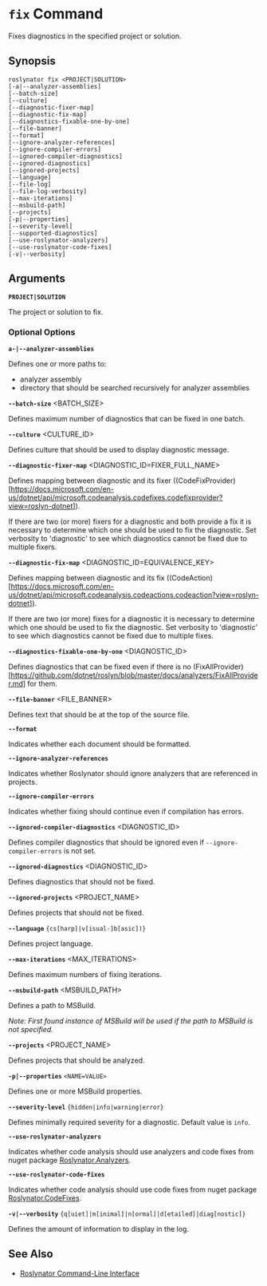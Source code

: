 
# `fix` Command

Fixes diagnostics in the specified project or solution.

## Synopsis

```
roslynator fix <PROJECT|SOLUTION>
[-a|--analyzer-assemblies]
[--batch-size]
[--culture]
[--diagnostic-fixer-map]
[--diagnostic-fix-map]
[--diagnostics-fixable-one-by-one]
[--file-banner]
[--format]
[--ignore-analyzer-references]
[--ignore-compiler-errors]
[--ignored-compiler-diagnostics]
[--ignored-diagnostics]
[--ignored-projects]
[--language]
[--file-log]
[--file-log-verbosity]
[--max-iterations]
[--msbuild-path]
[--projects]
[-p|--properties]
[--severity-level]
[--supported-diagnostics]
[--use-roslynator-analyzers]
[--use-roslynator-code-fixes]
[-v|--verbosity]
```

## Arguments

**`PROJECT|SOLUTION`**

The project or solution to fix.

### Optional Options

**`a-|--analyzer-assemblies`** <PATH>

Defines one or more paths to:

* analyzer assembly
* directory that should be searched recursively for analyzer assemblies

**`--batch-size`** <BATCH_SIZE>

Defines maximum number of diagnostics that can be fixed in one batch.

**`--culture`** <CULTURE_ID>

Defines culture that should be used to display diagnostic message.

**`--diagnostic-fixer-map`** <DIAGNOSTIC_ID=FIXER_FULL_NAME>

Defines mapping between diagnostic and its fixer ((CodeFixProvider)[https://docs.microsoft.com/en-us/dotnet/api/microsoft.codeanalysis.codefixes.codefixprovider?view=roslyn-dotnet]).

If there are two (or more) fixers for a diagnostic and both provide a fix it is necessary to determine which one should be used to fix the diagnostic.
Set verbosity to 'diagnostic' to see which diagnostics cannot be fixed due to multiple fixers.

**`--diagnostic-fix-map`** <DIAGNOSTIC_ID=EQUIVALENCE_KEY>

Defines mapping between diagnostic and its fix ((CodeAction)[https://docs.microsoft.com/en-us/dotnet/api/microsoft.codeanalysis.codeactions.codeaction?view=roslyn-dotnet]).

If there are two (or more) fixes for a diagnostic it is necessary to determine which one should be used to fix the diagnostic.
Set verbosity to 'diagnostic' to see which diagnostics cannot be fixed due to multiple fixes.

**`--diagnostics-fixable-one-by-one`** <DIAGNOSTIC_ID>

Defines diagnostics that can be fixed even if there is no (FixAllProvider)[https://github.com/dotnet/roslyn/blob/master/docs/analyzers/FixAllProvider.md] for them.

**`--file-banner`** <FILE_BANNER>

Defines text that should be at the top of the source file.

**`--format`**

Indicates whether each document should be formatted.

**`--ignore-analyzer-references`**

Indicates whether Roslynator should ignore analyzers that are referenced in projects.

**`--ignore-compiler-errors`**

Indicates whether fixing should continue even if compilation has errors.

**`--ignored-compiler-diagnostics`** <DIAGNOSTIC_ID>

Defines compiler diagnostics that should be ignored even if `--ignore-compiler-errors` is not set.

**`--ignored-diagnostics`** <DIAGNOSTIC_ID>

Defines diagnostics that should not be fixed.

**`--ignored-projects`** <PROJECT_NAME>

Defines projects that should not be fixed.

**`--language`** `{cs[harp]|v[isual-]b[asic])}`

Defines project language.

**`--max-iterations`** <MAX_ITERATIONS>

Defines maximum numbers of fixing iterations.

**`--msbuild-path`** <MSBUILD_PATH>

Defines a path to MSBuild.

*Note: First found instance of MSBuild will be used if the path to MSBuild is not specified.*

**`--projects`** <PROJECT_NAME>

Defines projects that should be analyzed.

**`-p|--properties`** `<NAME=VALUE>`

Defines one or more MSBuild properties.

**`--severity-level`** `{hidden|info|warning|error}`

Defines minimally required severity for a diagnostic. Default value is `info`.

**`--use-roslynator-analyzers`**

Indicates whether code analysis should use analyzers and code fixes from nuget package [Roslynator.Analyzers](https://nuget.org/packages/Roslynator.Analyzers).

**`--use-roslynator-code-fixes`**

Indicates whether code analysis should use code fixes from nuget package [Roslynator.CodeFixes](https://nuget.org/packages/Roslynator.CodeFixes).

**`-v|--verbosity`** `{q[uiet]|m[inimal]|n[ormal]|d[etailed]|diag[nostic]}`

Defines the amount of information to display in the log.

## See Also

* [Roslynator Command-Line Interface](README.md)
